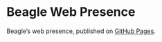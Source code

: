 # Beagle Web Presence

Beagle’s web presence, published on [GitHub Pages](https://jGleitz.github.io/Beagle/branches/launch-configuration2).